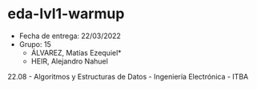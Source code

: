 # eda-lvl1-warmup

* Fecha de entrega: 22/03/2022
* Grupo: 15
  * ÁLVAREZ, Matías Ezequiel*
  * HEIR, Alejandro Nahuel

22.08 - Algoritmos y Estructuras de Datos - Ingeniería Electrónica - ITBA
